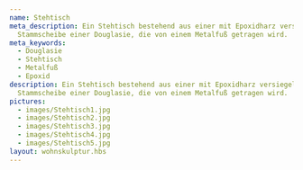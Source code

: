 ```yaml
---
name: Stehtisch
meta_description: Ein Stehtisch bestehend aus einer mit Epoxidharz versiegelten
  Stammscheibe einer Douglasie, die von einem Metalfuß getragen wird.
meta_keywords:
  - Douglasie
  - Stehtisch
  - Metalfuß
  - Epoxid
description: Ein Stehtisch bestehend aus einer mit Epoxidharz versiegelten
  Stammscheibe einer Douglasie, die von einem Metalfuß getragen wird.
pictures:
  - images/Stehtisch1.jpg
  - images/Stehtisch2.jpg
  - images/Stehtisch3.jpg
  - images/Stehtisch4.jpg
  - images/Stehtisch5.jpg
layout: wohnskulptur.hbs
---
```


